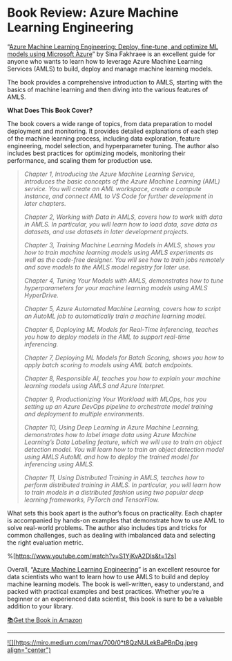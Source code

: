 # Book Review: Azure Machine Learning Engineering

“[Azure Machine Learning Engineering: Deploy, fine-tune, and optimize ML models using Microsoft Azure](https://rebrand.ly/devshelf-025)” by Sina Fakhraee is an excellent guide for anyone who wants to learn how to leverage Azure Machine Learning Services (AMLS) to build, deploy and manage machine learning models.

The book provides a comprehensive introduction to AMLS, starting with the basics of machine learning and then diving into the various features of AMLS.

**What Does This Book Cover?**

The book covers a wide range of topics, from data preparation to model deployment and monitoring. It provides detailed explanations of each step of the machine learning process, including data exploration, feature engineering, model selection, and hyperparameter tuning. The author also includes best practices for optimizing models, monitoring their performance, and scaling them for production use.

> *Chapter 1, Introducing the Azure Machine Learning Service, introduces the basic concepts of the Azure Machine Learning (AML) service. You will create an AML workspace, create a compute instance, and connect AML to VS Code for further development in later chapters.*
> 
> *Chapter 2, Working with Data in AMLS, covers how to work with data in AMLS. In particular, you will learn how to load data, save data as datasets, and use datasets in later development projects.*
> 
> *Chapter 3, Training Machine Learning Models in AMLS, shows you how to train machine learning models using AMLS experiments as well as the code-free designer. You will see how to train jobs remotely and save models to the AMLS model registry for later use.*
> 
> *Chapter 4, Tuning Your Models with AMLS, demonstrates how to tune hyperparameters for your machine learning models using AMLS HyperDrive.*
> 
> *Chapter 5, Azure Automated Machine Learning, covers how to script an AutoML job to automatically train a machine learning model.*
> 
> *Chapter 6, Deploying ML Models for Real-Time Inferencing, teaches you how to deploy models in the AML to support real-time inferencing.*
> 
> *Chapter 7, Deploying ML Models for Batch Scoring, shows you how to apply batch scoring to models using AML batch endpoints.*
> 
> *Chapter 8, Responsible AI, teaches you how to explain your machine learning models using AMLS and Azure Interpret.*
> 
> *Chapter 9, Productionizing Your Workload with MLOps, has you setting up an Azure DevOps pipeline to orchestrate model training and deployment to multiple environments.*
> 
> *Chapter 10, Using Deep Learning in Azure Machine Learning, demonstrates how to label image data using Azure Machine Learning’s Data Labeling feature, which we will use to train an object detection model. You will learn how to train an object detection model using AMLS AutoML and how to deploy the trained model for inferencing using AMLS.*
> 
> *Chapter 11, Using Distributed Training in AMLS, teaches how to perform distributed training in AMLS. In particular, you will learn how to train models in a distributed fashion using two popular deep learning frameworks, PyTorch and TensorFlow.*

What sets this book apart is the author’s focus on practicality. Each chapter is accompanied by hands-on examples that demonstrate how to use AML to solve real-world problems. The author also includes tips and tricks for common challenges, such as dealing with imbalanced data and selecting the right evaluation metric.

%[https://www.youtube.com/watch?v=S1YjKvA2DIs&t=12s] 

Overall, “[Azure Machine Learning Engineering](https://rebrand.ly/devshelf-025)” is an excellent resource for data scientists who want to learn how to use AMLS to build and deploy machine learning models. The book is well-written, easy to understand, and packed with practical examples and best practices. Whether you’re a beginner or an experienced data scientist, this book is sure to be a valuable addition to your library.

[📚](https://emojipedia.org/books/)[Get the Book in Amazon](https://rebrand.ly/devshelf-025)

---

[![](https://miro.medium.com/max/700/0*t8QzNULekBaPBnDq.jpeg align="center")](https://devshelf.co)